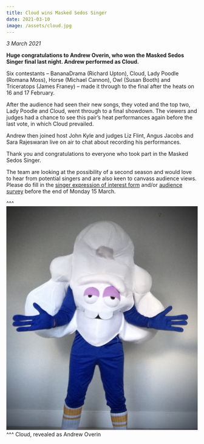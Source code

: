 ```yaml
---
title: Cloud wins Masked Sedos Singer
date: 2021-03-10
image: /assets/cloud.jpg
---
```

*3 March 2021*

**Huge congratulations to Andrew Overin, who won the Masked Sedos Singer final last night. Andrew performed as Cloud.**

Six contestants – BananaDrama (Richard Upton), Cloud, Lady Poodle (Romana Moss), Horse (Michael Cannon), Owl (Susan Booth) and Triceratops (James Franey) – made it through to the final after the heats on 16 and 17 February.

After the audience had seen their new songs, they voted and the top two, Lady Poodle and Cloud, went through to a final showdown. The viewers and judges had a chance to see this pair’s heat performances again before the last vote, in which Cloud prevailed.

Andrew then joined host John Kyle and judges Liz Flint, Angus Jacobs and Sara Rajeswaran live on air to chat about recording his performances. 

Thank you and congratulations to everyone who took part in the Masked Sedos Singer.

The team are looking at the possibility of a second season and would love to hear from potential singers and are also keen to canvass audience views. Please do fill in the [singer expression of interest form](https://docs.google.com/forms/d/1ss4IFCQbuj0Zh_Q3HldjQrpIR6JYwCR-MxJNBAhuX8g/viewform?ts=603bcbb9&gxids=7628&edit_requested=true) and/or [audience survey](https://docs.google.com/forms/d/1WRyUZNt8QMfNYPjjYhVe1K4nnGXp2EjleV9UMB35G-k/viewform?edit_requested=true&gxids=7628) before the end of Monday 15 March.

^^^ ![](/assets/cloud-2.jpg)
^^^ Cloud, revealed as Andrew Overin